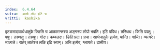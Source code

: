 ```yaml
---
index:  6.4.64
sutra:  आतो लोप इटि च
vritti:  kashika 
---
```


इट्यजादावार्धधातुके क्ङिति च आकारान्तस्य अङ्गस्य लोपो भवति। इटि पपिथ। तस्थिथ। किति पपतुः। पपुः। तस्थतुः। तस्थुः। गोदः। कम्बलदः। ङिति प्रदा। प्रधा। आर्धधातुके इत्येव, यान्ति। वान्ति। व्यत्यरे। व्यत्यले। रातेर् लातेश्च लङि इटि रूपम्। अचि इत्येव, ग्लायते। दासीय।

